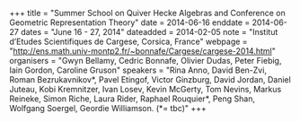 +++
title = "Summer School on Quiver Hecke Algebras and Conference on Geometric Representation Theory"
date = 2014-06-16
enddate = 2014-06-27
dates = "June 16 - 27, 2014"
dateadded = 2014-02-05
note = "Institut d’Etudes Scientifiques de Cargese, Corsica, France"
webpage = "http://ens.math.univ-montp2.fr/~bonnafe/Cargese/cargese-2014.html"
organisers = "Gwyn Bellamy, Cedric Bonnafe, Olivier Dudas, Peter Fiebig, Iain Gordon, Caroline Gruson"
speakers = "Rina Anno, David Ben-Zvi, Roman Bezrukavnikov*, Pavel Etingof, Victor Ginzburg, David Jordan, Daniel Juteau, Kobi Kremnitzer, Ivan Losev, Kevin McGerty, Tom Nevins, Markus Reineke, Simon Riche, Laura Rider, Raphael Rouquier*, Peng Shan, Wolfgang Soergel, Geordie Williamson. (*= tbc)"
+++
